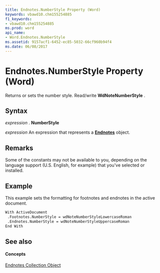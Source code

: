 ```yaml
---
title: Endnotes.NumberStyle Property (Word)
keywords: vbawd10.chm155254885
f1_keywords:
- vbawd10.chm155254885
ms.prod: word
api_name:
- Word.Endnotes.NumberStyle
ms.assetid: 9157acf1-6452-ec85-5032-66cf960b94f4
ms.date: 06/08/2017
---
```



# Endnotes.NumberStyle Property (Word)

Returns or sets the number style. Read/write  **WdNoteNumberStyle** .


## Syntax

 _expression_ . **NumberStyle**

 _expression_ An expression that represents a **[Endnotes](endnotes-object-word.md)** object.


## Remarks

Some of the constants may not be available to you, depending on the language support (U.S. English, for example) that you've selected or installed.


## Example

This example sets the formatting for footnotes and endnotes in the active document.


```vb
With ActiveDocument 
 .Footnotes.NumberStyle = wdNoteNumberStyleLowercaseRoman 
 .Endnotes.NumberStyle = wdNoteNumberStyleUppercaseRoman 
End With
```


## See also


#### Concepts


[Endnotes Collection Object](endnotes-object-word.md)

